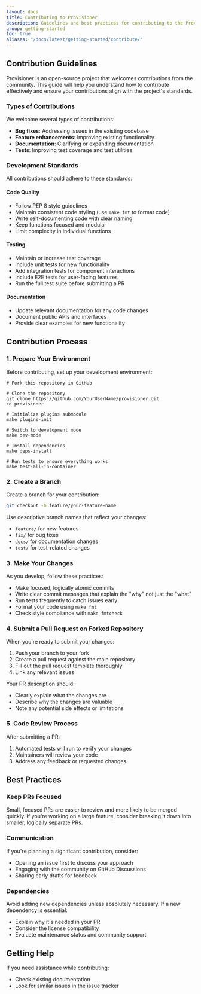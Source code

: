 ```yaml
---
layout: docs
title: Contributing to Provisioner
description: Guidelines and best practices for contributing to the Provisioner project
group: getting-started
toc: true
aliases: "/docs/latest/getting-started/contribute/"
---
```


## Contribution Guidelines

Provisioner is an open-source project that welcomes contributions from the community. This guide will help you understand how to contribute effectively and ensure your contributions align with the project's standards.

### Types of Contributions

We welcome several types of contributions:

- **Bug fixes**: Addressing issues in the existing codebase
- **Feature enhancements**: Improving existing functionality
- **Documentation**: Clarifying or expanding documentation
- **Tests**: Improving test coverage and test utilities

### Development Standards

All contributions should adhere to these standards:

#### Code Quality

- Follow PEP 8 style guidelines
- Maintain consistent code styling (use `make fmt` to format code)
- Write self-documenting code with clear naming
- Keep functions focused and modular
- Limit complexity in individual functions

#### Testing

- Maintain or increase test coverage
- Include unit tests for new functionality
- Add integration tests for component interactions
- Include E2E tests for user-facing features
- Run the full test suite before submitting a PR

#### Documentation

- Update relevant documentation for any code changes
- Document public APIs and interfaces
- Provide clear examples for new functionality

## Contribution Process

### 1. Prepare Your Environment

Before contributing, set up your development environment:

```text
# Fork this repository in GitHub

# Clone the repository
git clone https://github.com/YourUserName/provisioner.git
cd provisioner

# Initialize plugins submodule
make plugins-init

# Switch to development mode
make dev-mode

# Install dependencies
make deps-install

# Run tests to ensure everything works
make test-all-in-container
```

### 2. Create a Branch

Create a branch for your contribution:

```bash
git checkout -b feature/your-feature-name
```

Use descriptive branch names that reflect your changes:

- `feature/` for new features
- `fix/` for bug fixes
- `docs/` for documentation changes
- `test/` for test-related changes

### 3. Make Your Changes

As you develop, follow these practices:

- Make focused, logically atomic commits
- Write clear commit messages that explain the "why" not just the "what"
- Run tests frequently to catch issues early
- Format your code using `make fmt`
- Check style compliance with `make fmtcheck`

### 4. Submit a Pull Request on Forked Repository

When you're ready to submit your changes:

1. Push your branch to your fork
2. Create a pull request against the main repository
3. Fill out the pull request template thoroughly
4. Link any relevant issues

Your PR description should:

- Clearly explain what the changes are
- Describe why the changes are valuable
- Note any potential side effects or limitations

### 5. Code Review Process

After submitting a PR:

1. Automated tests will run to verify your changes
2. Maintainers will review your code
3. Address any feedback or requested changes

## Best Practices

### Keep PRs Focused

Small, focused PRs are easier to review and more likely to be merged quickly. If you're working on a large feature, consider breaking it down into smaller, logically separate PRs.

### Communication

If you're planning a significant contribution, consider:

- Opening an issue first to discuss your approach
- Engaging with the community on GitHub Discussions
- Sharing early drafts for feedback

### Dependencies

Avoid adding new dependencies unless absolutely necessary. If a new dependency is essential:

- Explain why it's needed in your PR
- Consider the license compatibility
- Evaluate maintenance status and community support

<!-- ## Creating Plugins

Plugins are a powerful way to extend Provisioner's functionality. If you're creating a new plugin:

1. Use the examples plugin as a reference
2. Follow the plugin interface specifications
3. Include comprehensive tests and documentation
4. Consider packaging and distribution requirements

For detailed guidance on plugin development, see the [Plugin Development Guide](../framework/plugins.md). -->

## Getting Help

If you need assistance while contributing:

- Check existing documentation
- Look for similar issues in the issue tracker
